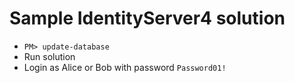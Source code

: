 # Sample IdentityServer4 solution

* `PM> update-database`
* Run solution
* Login as Alice or Bob with password `Password01!`